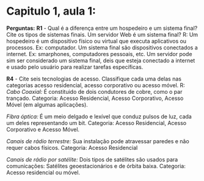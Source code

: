 # Capitulo 1, aula 1:

**Perguntas:**
**R1** - Qual é a diferença entre um hospedeiro e um sistema final? Cite os tipos de sistemas finais. Um servidor Web é um sistema final?
R: Um hospedeiro é um dispositivo físico ou virtual que executa aplicativos ou processos. Ex: computador. Um sistema final são dispositivos conectados a internet. Ex: smarphones, computadores pessoais, etc. Um servidor pode sim ser considerado um sistema final, deis que esteja conectado a internet e usado pelo usuário para realizar tarefas específicas.

**R4** -  Cite seis tecnologias de acesso. Classifique cada uma delas nas categorias acesso residencial, acesso corporativo ou acesso móvel.
R:  *Cabo Coaxial:* É constituido de dois condutores de cobre, como o par trançado. Categoria: Acesso Residencial, Acesso Corporativo, Acesso Móvel (em algumas aplicações).

*Fibra óptica:* É um meio delgado e lexível que conduz pulsos de luz, cada um deles representando um bit. Categoria: Acesso Residencial, Acesso Corporativo e Acesso Móvel.

*Canais de rádio terrestre:* Sua instalação pode atravessar paredes e não requer cabos físicos. Categoria: Acesso Residencial

*Canais de rádio por satélite:* Dois tipos de satélites são usados para comunicações: Satélites geoestacionários e de órbita baixa. Categoria: Acesso residencial ou móvel.





